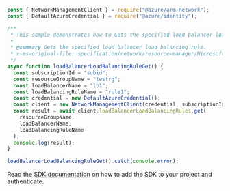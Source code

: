 ```javascript
const { NetworkManagementClient } = require("@azure/arm-network");
const { DefaultAzureCredential } = require("@azure/identity");

/**
 * This sample demonstrates how to Gets the specified load balancer load balancing rule.
 *
 * @summary Gets the specified load balancer load balancing rule.
 * x-ms-original-file: specification/network/resource-manager/Microsoft.Network/stable/2021-08-01/examples/LoadBalancerLoadBalancingRuleGet.json
 */
async function loadBalancerLoadBalancingRuleGet() {
  const subscriptionId = "subid";
  const resourceGroupName = "testrg";
  const loadBalancerName = "lb1";
  const loadBalancingRuleName = "rule1";
  const credential = new DefaultAzureCredential();
  const client = new NetworkManagementClient(credential, subscriptionId);
  const result = await client.loadBalancerLoadBalancingRules.get(
    resourceGroupName,
    loadBalancerName,
    loadBalancingRuleName
  );
  console.log(result);
}

loadBalancerLoadBalancingRuleGet().catch(console.error);
```

Read the [SDK documentation](https://github.com/Azure/azure-sdk-for-js/blob/%40azure%2Farm-network_28.0.0/sdk/network/arm-network/README.md) on how to add the SDK to your project and authenticate.
